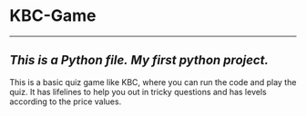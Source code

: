 # KBC-Game
---
_This is a Python file._
_My first python project._
---
This is a basic quiz game like KBC, where you can run the code and play the quiz.
It has lifelines to help you out in tricky questions and has levels according to the price values.
